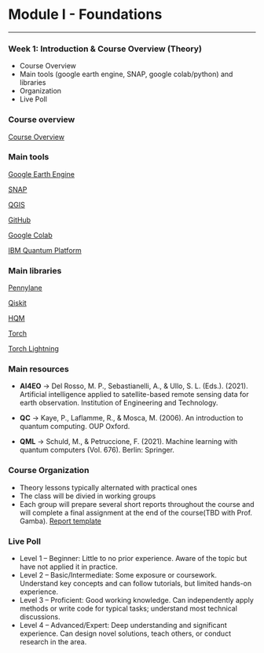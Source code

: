 <!-- .slide: data-background="#E6F7FF" -->

# Module I - Foundations <!-- .element: class="r-fit-text" -->

---

<section data-transition="none">

### Week 1: Introduction & Course Overview (Theory) <!-- .element: class="r-fit-text" -->

- Course Overview
- Main tools (google earth engine, SNAP, google colab/python) and libraries
- Organization
- Live Poll

</section>

<!-- ============================================================================ -->

<section data-transition="none"> 

### Course overview <!-- .element: class="r-fit-text" -->


<a href="https://alessandrosebastianelli.github.io/qc4eo-slides/overview#/00" target="_blank">Course Overview</a>


</section>

<!-- ============================================================================ -->

<section data-transition="none"> 

### Main tools <!-- .element: class="r-fit-text" -->


<a href="https://earthengine.google.com/" target="_blank">Google Earth Engine</a>

<a href="https://earth.esa.int/eogateway/tools/snap" target="_blank">SNAP</a>

<a href="https://qgis.org/" target="_blank">QGIS</a>

<a href="https://github.com/" target="_blank">GitHub</a>

<a href="http://colab.research.google.com/" target="_blank">Google Colab</a>

<a href="https://quantum.cloud.ibm.com/composer" target="_blank">IBM Quantum Platform</a>

</section>

<!-- ============================================================================ -->

<section data-transition="none"> 

### Main libraries <!-- .element: class="r-fit-text" -->


<a href="https://pennylane.ai/" target="_blank">Pennylane</a>

<a href="https://www.ibm.com/quantum/qiskit" target="_blank">Qiskit</a>

<a href="https://alessandrosebastianelli.github.io/hqm/hqm.html" target="_blank">HQM</a>

<a href="https://pytorch.org/" target="_blank">Torch</a>

<a href="https://lightning.ai/docs/pytorch/stable/" target="_blank">Torch Lightning</a>

</section>

<!-- ============================================================================ -->

<section data-transition="none"> 

### Main resources <!-- .element: class="r-fit-text" -->

- **AI4EO** $\rightarrow$ Del Rosso, M. P., Sebastianelli, A., & Ullo, S. L. (Eds.). (2021). Artificial intelligence applied to satellite-based remote sensing data for earth observation. Institution of Engineering and Technology.

- **QC** $\rightarrow$ Kaye, P., Laflamme, R., & Mosca, M. (2006). An introduction to quantum computing. OUP Oxford.

- **QML** $\rightarrow$ Schuld, M., & Petruccione, F. (2021). Machine learning with quantum computers (Vol. 676). Berlin: Springer.

</section>

<!-- ============================================================================ -->

<section data-transition="none"> 

### Course Organization <!-- .element: class="r-fit-text" -->

- Theory lessons typically alternated with practical ones
- The class will be divied in working groups
- Each group will prepare several short reports throughout the course and will complete a final assignment at the end of the course(TBD with Prof. Gamba).
<a href="https://www.overleaf.com/read/yktqjbhgsqyt#7f97e0" target="_blank">Report template</a>

</section>


<!-- ============================================================================ -->

<section data-transition="none"> 

### Live Poll <!-- .element: class="r-fit-text" -->


- Level 1 – Beginner: Little to no prior experience. Aware of the topic but have not applied it in practice.
- Level 2 – Basic/Intermediate: Some exposure or coursework. Understand key concepts and can follow tutorials, but limited hands-on experience.
- Level 3 – Proficient: Good working knowledge. Can independently apply methods or write code for typical tasks; understand most technical discussions.
- Level 4 – Advanced/Expert: Deep understanding and significant experience. Can design novel solutions, teach others, or conduct research in the area.

</section>